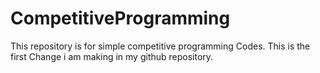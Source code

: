 # CompetitiveProgramming
This repository is for simple competitive programming Codes.
This is the first Change i am making in my github repository.
